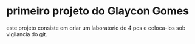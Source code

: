 #  primeiro projeto do Glaycon Gomes
este projeto consiste em criar um laboratorio de 4 pcs e coloca-los sob vigilancia do git.
